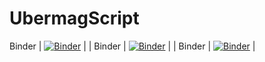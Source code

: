 # UbermagScript

 Binder | [![Binder](https://mybinder.org/badge_logo.svg)](https://mybinder.org/v2/gh/rongpan316/UbermagScript/Notebook?filepath=CompositeMagnet_3Layer_biner.ipynb) |
| Binder | [![Binder](https://mybinder.org/badge_logo.svg)](https://mybinder.org/v2/gh/ubermag/workshop/master?filepath=tutorials%2Findex.ipynb) |
| Binder | [![Binder](https://mybinder.org/badge_logo.svg)](https://mybinder.org/v2/gh/rongpan316/Ubermag_test/main?filepath=CompositeMagnet_3Layer_biner.ipynb) |
